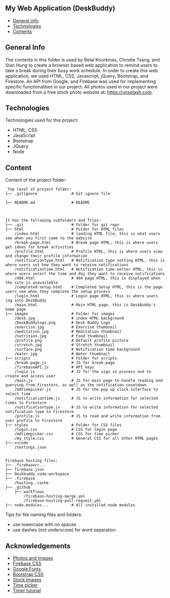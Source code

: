 ## My Web Application (DeskBuddy)

* [General info](#general-info)
* [Technologies](#technologies)
* [Contents](#content)

## General Info
The contents in this folder is used by Belal Kourkmas, Christie Tsang, and Stan Hung to create a browser based web application to remind users to take
a break during their busy work schedule. In order to create this web application, we used HTML, CSS, Javascript, jQuery, Bootstrap, and Firestore.
An API from Google, and Firebase was used for implementing specific functionalities in our project. All photos used in our project were downloaded
from a free stock photo website at: https://unsplash.com.


## Technologies
Technologies used for this project:
* HTML, CSS
* JavaScript
* Bootstrap
* JQuery
* Node
	
## Content
Content of the project folder:

```
 Top level of project folder: 
├── .gitignore               # Git ignore file

├── README.md                # README



It has the following subfolders and files:
├── .git                     # Folder for git repo
├── html                     # Folder for HTML files
    /index.html              # landing HTML file, this is what users see when you first come to the website
    /break-page.html         # Break page HTML, this is where users get ideas for break activities
    /profile.html            # Profile HTML, this is where users view and change their profile information
    /notificationtype.html   # Notification type setting HTML, this is where users set how they want to receive notifications
    /notificationtime.html   # Notification time setter HTML, this is where users select the time and day they want to receive notifications
    /404.html                # 404 page HTML, this is displayed when the site is unavailable
    /completed-setup.html    # Completed Setup HTML, this is the page users see when they complete the setup process
    /login.html              # Login page HTML, this is where users log into DeskBuddy
    /main.html               # Main HTML page, this is DeskBuddy's home page
├── images                   # Folder for images
    /desk.jpg                # index HTML background
    /DeskBuddylogo.png       # Desk Buddy Logo
    /exercise.jpg            # Exercise thumbnail
    /meditation.jpg          # Meditation thumbnail
    /nutrition.jpg           # Food thumbnail
    /profile.png             # Default profile picture
    /stretch.jpg             # Stretch thumbnail
    /surface.png             # Notification time background
    /water.jpg               # Water thumbnail
├── scripts                  # Folder for scripts
    /break-page.js           # JS for break-page
    /firebaseAPI.js          # API keys
    /login.js                # JS for the sign in process and to create and access user 
    /main.js                 # JS for main page to handle reading and querying from Firestore, as well as the notification countdown
    /mdtimepicker.js         # JS for the pop up clock interface to select time
    /notificationtime.js     # JS to write information for selected times to Firestore
    /notificationtype.js     # JS to write information for selected notification type to Firestore
    /profile.js              # JS to read and write information from user profile to Firestore
├── styles                   # Folder for CSS files
    /login.css               # CSS for login page
    /mdtimepicker.css        # CSS for time picker
    /my_style.css            # General CSS for all other HTML pages
├──.vscode
    /settings.json
    
    
Firebase hosting files: 
├── .firebaserc...
├── firebase.json
├── Deskbuddy.code-workspace
├── .firebase
    /hosting..cache
├── .github
    ├── workflows
        /firebase-hosting-merge.yml
        /firebase-hosting-pull-request.yml
├── node.modules...          # All installed node modules
```

Tips for file naming files and folders:
* use lowercase with no spaces
* use dashes (not underscore) for word separation


## Acknowledgements
* <a href="https://unsplash.com/"> Photos and Images </a>
* <a href="https://www.gstatic.com/firebasejs/ui/4.8.1/firebase-ui-auth.css"> Firebase CSS </a>
* <a href="https://fonts.googleapis.com/icon?family=Material+Icons"> Google Fonts </a>
* <a href="https://cdn.jsdelivr.net/npm/bootstrap@5.0.2/dist/css/bootstrap.min.css"> Bootstrap CSS </a>
* <a href="https://unsplash.com"> Stock Images </a>
* <a href="https://www.jqueryscript.net/time-clock/Material-Time-Picker-Plugin-jQuery-MDTimePicker.html"> Time picker </a>
* <a href="https://www.educative.io/edpresso/how-to-create-a-countdown-timer-using-javascript"> Timer tutorial </a>